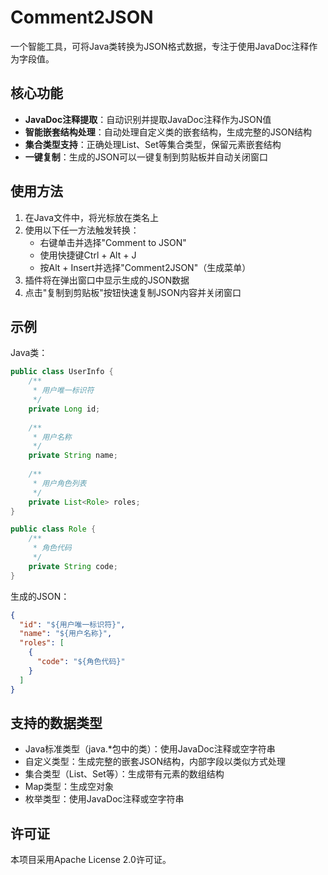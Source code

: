 # Comment2JSON

一个智能工具，可将Java类转换为JSON格式数据，专注于使用JavaDoc注释作为字段值。

## 核心功能

- **JavaDoc注释提取**：自动识别并提取JavaDoc注释作为JSON值
- **智能嵌套结构处理**：自动处理自定义类的嵌套结构，生成完整的JSON结构
- **集合类型支持**：正确处理List、Set等集合类型，保留元素嵌套结构
- **一键复制**：生成的JSON可以一键复制到剪贴板并自动关闭窗口

## 使用方法

1. 在Java文件中，将光标放在类名上
2. 使用以下任一方法触发转换：
   - 右键单击并选择"Comment to JSON"
   - 使用快捷键Ctrl + Alt + J
   - 按Alt + Insert并选择"Comment2JSON"（生成菜单）
3. 插件将在弹出窗口中显示生成的JSON数据
4. 点击"复制到剪贴板"按钮快速复制JSON内容并关闭窗口

## 示例

Java类：
```java
public class UserInfo {
    /**
     * 用户唯一标识符
     */
    private Long id;
    
    /**
     * 用户名称
     */
    private String name;
    
    /**
     * 用户角色列表
     */
    private List<Role> roles;
}

public class Role {
    /**
     * 角色代码
     */
    private String code;
}
```

生成的JSON：
```json
{
  "id": "${用户唯一标识符}",
  "name": "${用户名称}",
  "roles": [
    {
      "code": "${角色代码}"
    }
  ]
}
```

## 支持的数据类型

- Java标准类型（java.*包中的类）：使用JavaDoc注释或空字符串
- 自定义类型：生成完整的嵌套JSON结构，内部字段以类似方式处理
- 集合类型（List、Set等）：生成带有元素的数组结构
- Map类型：生成空对象
- 枚举类型：使用JavaDoc注释或空字符串

## 许可证

本项目采用Apache License 2.0许可证。 